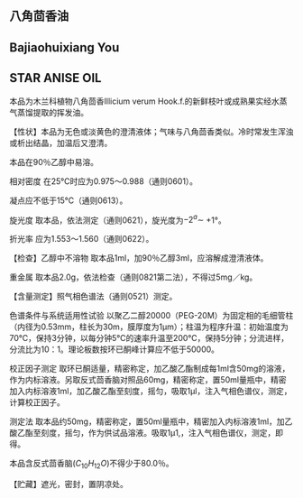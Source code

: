 ## 八角茴香油

## Bajiaohuixiang You

## STAR ANISE OIL

本品为木兰科植物八角茴香Illicium verum Hook.f.的新鲜枝叶或成熟果实经水蒸气蒸馏提取的挥发油。

【性状】本品为无色或淡黄色的澄清液体；气味与八角茴香类似。冷时常发生浑浊或析出结晶，加温后又澄清。

本品在90％乙醇中易溶。

相对密度 在25℃时应为0.975～0.988（通则0601）。

凝点应不低于15℃（通则0613）。

旋光度 取本品，依法测定（通则0621），旋光度为$- 2 ^ { a } \sim$ +1°。

折光率 应为1.553～1.560（通则0622）。

【检查】乙醇中不溶物 取本品1ml，加90％乙醇3ml，应溶解成澄清液体。

重金属 取本品2.0g，依法检查（通则0821第二法），不得过5mg／kg。

【含量测定】照气相色谱法（通则0521）测定。

色谱条件与系统适用性试验 以聚乙二醇20000（PEG-20M）为固定相的毛细管柱（内径为0.53mm，柱长为30m，膜厚度为1μm）；柱温为程序升温：初始温度为70℃，保持3分钟，以每分钟5℃的速率升温至200℃，保持5分钟；分流进样，分流比为10：1。理论板数按环已酮峰计算应不低于50000。

校正因子测定 取环已酮适量，精密称定，加乙酸乙酯制成每1ml含50mg的溶液，作为内标溶液。另取反式茴香脑对照品60mg，精密称定，置50ml量瓶中，精密加入内标溶液1ml，加乙酸乙酯至刻度，摇匀，吸取1μl，注入气相色谱仪，测定，计算校正因子。

测定法 取本品约50mg，精密称定，置50ml量瓶中，精密加入内标溶液1ml，加乙酸乙酯至刻度，摇匀，作为供试品溶液。吸取1μ1,，注入气相色谱仪，测定，即得。

本品含反式茴香脑$( C _ { 1 0 } H _ { 1 2 } O )$不得少于80.0％。

【贮藏】遮光，密封，置阴凉处。